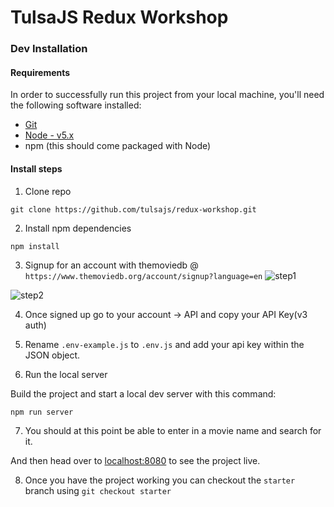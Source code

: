 # TulsaJS Redux Workshop

### Dev Installation

#### Requirements

In order to successfully run this project from your local machine, you'll need the following software installed:

* [Git](https://git-scm.com/)
* [Node - v5.x](https://nodejs.org/en/download/)
* npm (this should come packaged with Node)

#### Install steps

1. Clone repo

  ```
  git clone https://github.com/tulsajs/redux-workshop.git
  ```

2. Install npm dependencies

  ```
  npm install
  ```

3. Signup for an account with themoviedb @ `https://www.themoviedb.org/account/signup?language=en`
  ![step1](http://image.prntscr.com/image/b66b037a491346bcabf910782587157a.png "Account Settings")

  ![step2](http://image.prntscr.com/image/aea48871666d45f790deb1e04605a83c.png "Account Settings")

4. Once signed up go to your account -> API and copy your API Key(v3 auth)

5. Rename `.env-example.js` to `.env.js` and add your api key within the JSON object.

6. Run the local server

  Build the project and start a local dev server with this command:

  ```
  npm run server
  ```

7. You should at this point be able to enter in a movie name and search for it.

  And then head over to [localhost:8080](http://localhost:8080/) to see the project live.

8. Once you have the project working you can checkout the `starter` branch using `git checkout starter`
